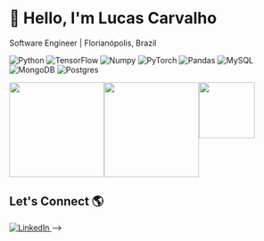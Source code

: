 # 👋 Hello, I'm Lucas Carvalho

 Software Engineer | Florianópolis, Brazil

![Python](https://img.shields.io/badge/Python-FFD43B?style=for-the-badge&logo=python&logoColor=blue)
![TensorFlow](https://img.shields.io/badge/TensorFlow-FF6F00?style=for-the-badge&logo=TensorFlow&logoColor=white) 
![Numpy](https://img.shields.io/badge/Numpy-777BB4?style=for-the-badge&logo=numpy&logoColor=white)
![PyTorch]((https://img.shields.io/badge/PyTorch-EE4C2C?style=for-the-badge&logo=pytorch&logoColor=white))
![Pandas](https://img.shields.io/badge/Pandas-2C2D72?style=for-the-badge&logo=pandas&logoColor=white)
![MySQL](https://img.shields.io/badge/mysql-4479A1.svg?style=for-the-badge&logo=mysql&logoColor=white)
![MongoDB](https://img.shields.io/badge/MongoDB-%234ea94b.svg?style=for-the-badge&logo=mongodb&logoColor=white)
![Postgres](https://img.shields.io/badge/postgres-%23316192.svg?style=for-the-badge&logo=postgresql&logoColor=white)

<!-- GitHub stats from https://github.com/anuraghazra/github-readme-stats -->
<div style="display: flex;">
  <img height="170em" src="https://github-readme-stats.vercel.app/api?username=jenniferoenning&theme=dracula&hide_border=false&include_all_commits=true&show_icons=true&count_private=true&icon_color=777bd9&title_color=777bd9&bg_color=1a181a" />
  <img height="170em" src="https://github-readme-stats.vercel.app/api/top-langs/?username=jenniferoenning&layout=compact&langs_count=5&icon_color=777bd9&title_color=777bd9&bg_color=1a181a&text_color=FFFF" />
  <img height="100px" src="https://i.imgur.com/FhMqZ30.gif">
</div>

## Let's Connect 🌎

  <a href="https://www.linkedin.com/in/carvalhxlucas" target="_blank">
    <img loading="lazy" src="https://img.shields.io/badge/-LinkedIn-%230077B5?style=for-the-badge&logo=linkedin&logoColor=white" alt="LinkedIn">
  </a>-->

